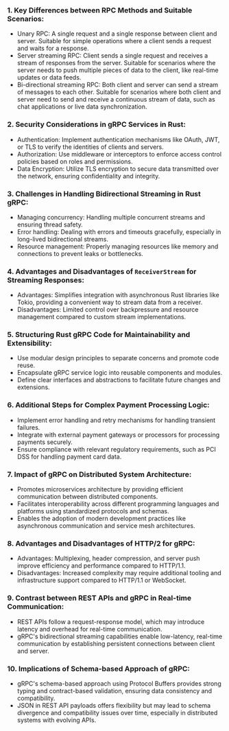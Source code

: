 ### 1. Key Differences between RPC Methods and Suitable Scenarios:
- Unary RPC: A single request and a single response between client and server. Suitable for simple operations where a client sends a request and waits for a response.
- Server streaming RPC: Client sends a single request and receives a stream of responses from the server. Suitable for scenarios where the server needs to push multiple pieces of data to the client, like real-time updates or data feeds.
- Bi-directional streaming RPC: Both client and server can send a stream of messages to each other. Suitable for scenarios where both client and server need to send and receive a continuous stream of data, such as chat applications or live data synchronization.

### 2. Security Considerations in gRPC Services in Rust:
- Authentication: Implement authentication mechanisms like OAuth, JWT, or TLS to verify the identities of clients and servers.
- Authorization: Use middleware or interceptors to enforce access control policies based on roles and permissions.
- Data Encryption: Utilize TLS encryption to secure data transmitted over the network, ensuring confidentiality and integrity.

### 3. Challenges in Handling Bidirectional Streaming in Rust gRPC:
- Managing concurrency: Handling multiple concurrent streams and ensuring thread safety.
- Error handling: Dealing with errors and timeouts gracefully, especially in long-lived bidirectional streams.
- Resource management: Properly managing resources like memory and connections to prevent leaks or bottlenecks.

### 4. Advantages and Disadvantages of `ReceiverStream` for Streaming Responses:
- Advantages: Simplifies integration with asynchronous Rust libraries like Tokio, providing a convenient way to stream data from a receiver.
- Disadvantages: Limited control over backpressure and resource management compared to custom stream implementations.

### 5. Structuring Rust gRPC Code for Maintainability and Extensibility:
- Use modular design principles to separate concerns and promote code reuse.
- Encapsulate gRPC service logic into reusable components and modules.
- Define clear interfaces and abstractions to facilitate future changes and extensions.

### 6. Additional Steps for Complex Payment Processing Logic:
- Implement error handling and retry mechanisms for handling transient failures.
- Integrate with external payment gateways or processors for processing payments securely.
- Ensure compliance with relevant regulatory requirements, such as PCI DSS for handling payment card data.

### 7. Impact of gRPC on Distributed System Architecture:
- Promotes microservices architecture by providing efficient communication between distributed components.
- Facilitates interoperability across different programming languages and platforms using standardized protocols and schemas.
- Enables the adoption of modern development practices like asynchronous communication and service mesh architectures.

### 8. Advantages and Disadvantages of HTTP/2 for gRPC:
- Advantages: Multiplexing, header compression, and server push improve efficiency and performance compared to HTTP/1.1.
- Disadvantages: Increased complexity may require additional tooling and infrastructure support compared to HTTP/1.1 or WebSocket.

### 9. Contrast between REST APIs and gRPC in Real-time Communication:
- REST APIs follow a request-response model, which may introduce latency and overhead for real-time communication.
- gRPC's bidirectional streaming capabilities enable low-latency, real-time communication by establishing persistent connections between client and server.

### 10. Implications of Schema-based Approach of gRPC:
- gRPC's schema-based approach using Protocol Buffers provides strong typing and contract-based validation, ensuring data consistency and compatibility.
- JSON in REST API payloads offers flexibility but may lead to schema divergence and compatibility issues over time, especially in distributed systems with evolving APIs.
